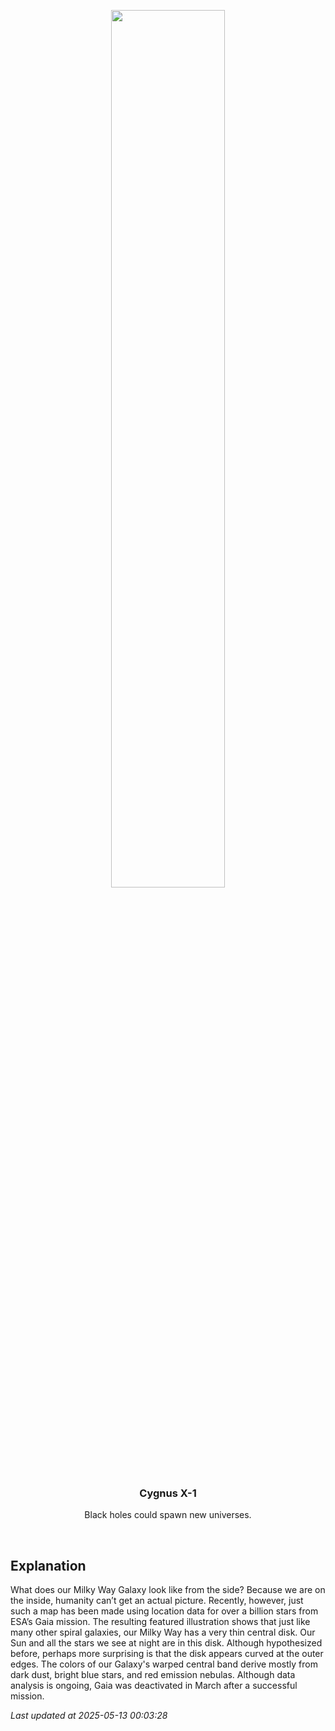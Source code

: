<p align='center'>
    <img src='https://apod.nasa.gov/apod/image/2505/MilkyWaySide_Gaia_960.jpg' width='60%' />
    <h3 align="center">Cygnus X-1</h3>
    <p align="center">Black holes could spawn new universes.</p>
</p>
<br/>

Explanation
--
What does our Milky Way Galaxy look like from the side? Because we are on the inside, humanity can’t get an actual picture. Recently, however, just such a map has been made using location data for over a billion stars from ESA’s Gaia mission. The resulting featured illustration shows that just like many other spiral galaxies, our Milky Way has a very thin central disk. Our Sun and all the stars we see at night are in this disk. Although hypothesized before, perhaps more surprising is that the disk appears curved at the outer edges. The colors of our Galaxy's warped central band derive mostly from dark dust, bright blue stars, and red emission nebulas. Although data analysis is ongoing, Gaia was deactivated in March after a successful mission.


*Last updated at 2025-05-13 00:03:28*
